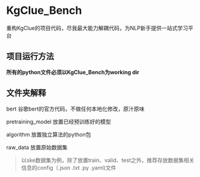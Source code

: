 # KgClue_Bench

重构KgClue的项目代码，尽我最大能力解耦代码，为NLP新手提供一站式学习平台

## 项目运行方法

**所有的python文件必须以KgClue_Bench为working dir**

## 文件夹解释

bert 谷歌bert的官方代码，不做任何本地化修改，原汁原味

pretraining_model 放置已经预训练好的模型

algorithm 放置独立算法的python包

raw_data 放置原始数据集
> 以ske数据集为例，除了放置train、valid、test之外，推荐存放数据集相关信息的config（.json .txt .py .yaml)文件

